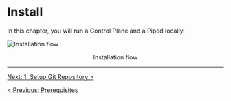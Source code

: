 # Install

In this chapter, you will run a Control Plane and a Piped locally.

![Installation flow](/images/install/installation-flow.svg)
<p align="center">Installation flow</p>

---

[Next: 1. Setup Git Repository >](01-git.md)

[< Previous: Prerequisites](../20-prerequisites/README.md)